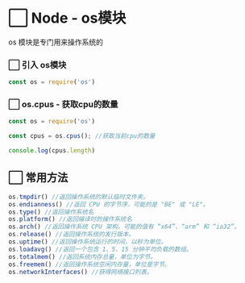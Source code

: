 # ⬜ Node - os模块

os 模块是专门用来操作系统的

### ⬜ 引入 os模块
```js
const os = require('os')
```

### ⬜ os.cpus - 获取cpu的数量
```js
const os = require('os')

const cpus = os.cpus(); //获取当前cpu的数量

console.log(cpus.length)
```

## ⬜ 常用方法
```js
os.tmpdir() //返回操作系统的默认临时文件夹。
os.endianness() //返回 CPU 的字节序，可能的是 "BE" 或 "LE"。
os.type() //返回操作系统名
os.platform() //返回编译时的操作系统名
os.arch() //返回操作系统 CPU 架构，可能的值有 “x64”、“arm” 和 “ia32”。
os.release() //返回操作系统的发行版本。
os.uptime() //返回操作系统运行的时间，以秒为单位。
os.loadavg() //返回一个包含 1、5、15 分钟平均负载的数组。
os.totalmem() //返回系统内存总量，单位为字节。
os.freemem() //返回操作系统空闲内存量，单位是字节。
os.networkInterfaces() //获得网络接口列表。
```